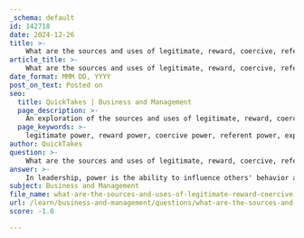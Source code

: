 ```yaml
---
_schema: default
id: 142718
date: 2024-12-26
title: >-
    What are the sources and uses of legitimate, reward, coercive, referent, and expert power in leadership?
article_title: >-
    What are the sources and uses of legitimate, reward, coercive, referent, and expert power in leadership?
date_format: MMM DD, YYYY
post_on_text: Posted on
seo:
  title: QuickTakes | Business and Management
  page_description: >-
    An exploration of the sources and uses of legitimate, reward, coercive, referent, and expert power in leadership, detailing how these power types influence team dynamics and organizational success.
  page_keywords: >-
    legitimate power, reward power, coercive power, referent power, expert power, leadership influence, power types, motivational strategies, team dynamics, organizational culture
author: QuickTakes
question: >-
    What are the sources and uses of legitimate, reward, coercive, referent, and expert power in leadership?
answer: >-
    In leadership, power is the ability to influence others' behavior and decisions. The five primary types of power are legitimate, reward, coercive, referent, and expert power. Each type has its sources and uses, which are essential for effective leadership. Here’s a detailed overview:\n\n1. **Legitimate Power**:\n   - **Source**: Derived from a formal position or role within an organization. This power is recognized and accepted by subordinates due to the leader's official status.\n   - **Uses**: It is used to establish authority, set expectations, and enforce rules. However, overreliance on legitimate power can lead to compliance rather than commitment, making it essential for leaders to blend it with other forms of power.\n\n2. **Reward Power**:\n   - **Source**: Based on the ability to provide rewards or incentives to others, such as promotions, bonuses, or recognition.\n   - **Uses**: Leaders use reward power to motivate employees, encourage desired behaviors, and reinforce positive performance. It can foster a sense of loyalty and commitment when used effectively.\n\n3. **Coercive Power**:\n   - **Source**: The ability to impose penalties or consequences for non-compliance or undesirable behavior.\n   - **Uses**: This power is often used to enforce rules and maintain discipline. However, it can create a negative atmosphere if overused, leading to resentment and fear among team members.\n\n4. **Referent Power**:\n   - **Source**: Based on personal traits that inspire admiration and respect, such as charisma, authenticity, and the ability to connect with others.\n   - **Uses**: Leaders with referent power can inspire and motivate their teams, fostering loyalty and commitment. This type of power is particularly effective in building strong relationships and a positive organizational culture.\n\n5. **Expert Power**:\n   - **Source**: Derived from specialized knowledge, skills, or expertise in a particular area.\n   - **Uses**: Leaders use expert power to gain credibility and trust from their followers. This power is effective in guiding decision-making and problem-solving, as team members are more likely to follow someone they perceive as knowledgeable and competent.\n\nIn summary, effective leaders leverage a combination of these power types to influence their teams and achieve organizational goals. The most successful leaders often blend legitimate, expert, and referent power to create a collaborative and motivating environment, ensuring that their influence is both respected and embraced by their followers.
subject: Business and Management
file_name: what-are-the-sources-and-uses-of-legitimate-reward-coercive-referent-and-expert-power-in-leadership.md
url: /learn/business-and-management/questions/what-are-the-sources-and-uses-of-legitimate-reward-coercive-referent-and-expert-power-in-leadership
score: -1.0

---
```


&nbsp;